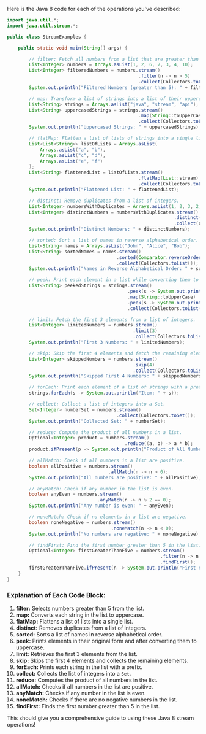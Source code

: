 Here is the Java 8 code for each of the operations you've described:

```java
import java.util.*;
import java.util.stream.*;

public class StreamExamples {

    public static void main(String[] args) {

        // filter: Fetch all numbers from a list that are greater than 5.
        List<Integer> numbers = Arrays.asList(1, 2, 6, 7, 3, 4, 10);
        List<Integer> filteredNumbers = numbers.stream()
                                                .filter(n -> n > 5)
                                                .collect(Collectors.toList());
        System.out.println("Filtered Numbers (greater than 5): " + filteredNumbers);

        // map: Transform a list of strings into a list of their uppercase versions.
        List<String> strings = Arrays.asList("java", "stream", "api");
        List<String> uppercasedStrings = strings.stream()
                                                .map(String::toUpperCase)
                                                .collect(Collectors.toList());
        System.out.println("Uppercased Strings: " + uppercasedStrings);

        // flatMap: Flatten a list of lists of strings into a single list of strings.
        List<List<String>> listOfLists = Arrays.asList(
            Arrays.asList("a", "b"),
            Arrays.asList("c", "d"),
            Arrays.asList("e", "f")
        );
        List<String> flattenedList = listOfLists.stream()
                                                .flatMap(List::stream)
                                                .collect(Collectors.toList());
        System.out.println("Flattened List: " + flattenedList);

        // distinct: Remove duplicates from a list of integers.
        List<Integer> numbersWithDuplicates = Arrays.asList(1, 2, 3, 2, 4, 1, 5);
        List<Integer> distinctNumbers = numbersWithDuplicates.stream()
                                                             .distinct()
                                                             .collect(Collectors.toList());
        System.out.println("Distinct Numbers: " + distinctNumbers);

        // sorted: Sort a list of names in reverse alphabetical order.
        List<String> names = Arrays.asList("John", "Alice", "Bob");
        List<String> sortedNames = names.stream()
                                        .sorted(Comparator.reverseOrder())
                                        .collect(Collectors.toList());
        System.out.println("Names in Reverse Alphabetical Order: " + sortedNames);

        // peek: Print each element in a list while converting them to uppercase.
        List<String> peekedStrings = strings.stream()
                                            .peek(s -> System.out.println("Original: " + s))
                                            .map(String::toUpperCase)
                                            .peek(s -> System.out.println("Uppercased: " + s))
                                            .collect(Collectors.toList());

        // limit: Fetch the first 3 elements from a list of integers.
        List<Integer> limitedNumbers = numbers.stream()
                                              .limit(3)
                                              .collect(Collectors.toList());
        System.out.println("First 3 Numbers: " + limitedNumbers);

        // skip: Skip the first 4 elements and fetch the remaining elements from a list of integers.
        List<Integer> skippedNumbers = numbers.stream()
                                              .skip(4)
                                              .collect(Collectors.toList());
        System.out.println("Skipped First 4 Numbers: " + skippedNumbers);

        // forEach: Print each element of a list of strings with a prefix "Item: ".
        strings.forEach(s -> System.out.println("Item: " + s));

        // collect: Collect a list of integers into a Set.
        Set<Integer> numberSet = numbers.stream()
                                        .collect(Collectors.toSet());
        System.out.println("Collected Set: " + numberSet);

        // reduce: Compute the product of all numbers in a list.
        Optional<Integer> product = numbers.stream()
                                           .reduce((a, b) -> a * b);
        product.ifPresent(p -> System.out.println("Product of All Numbers: " + p));

        // allMatch: Check if all numbers in a list are positive.
        boolean allPositive = numbers.stream()
                                     .allMatch(n -> n > 0);
        System.out.println("All numbers are positive: " + allPositive);

        // anyMatch: Check if any number in the list is even.
        boolean anyEven = numbers.stream()
                                 .anyMatch(n -> n % 2 == 0);
        System.out.println("Any number is even: " + anyEven);

        // noneMatch: Check if no elements in a list are negative.
        boolean noneNegative = numbers.stream()
                                      .noneMatch(n -> n < 0);
        System.out.println("No numbers are negative: " + noneNegative);

        // findFirst: Find the first number greater than 5 in the list.
        Optional<Integer> firstGreaterThanFive = numbers.stream()
                                                        .filter(n -> n > 5)
                                                        .findFirst();
        firstGreaterThanFive.ifPresent(n -> System.out.println("First number greater than 5: " + n));
    }
}
```

### Explanation of Each Code Block:
1. **filter:** Selects numbers greater than 5 from the list.
2. **map:** Converts each string in the list to uppercase.
3. **flatMap:** Flattens a list of lists into a single list.
4. **distinct:** Removes duplicates from a list of integers.
5. **sorted:** Sorts a list of names in reverse alphabetical order.
6. **peek:** Prints elements in their original form and after converting them to uppercase.
7. **limit:** Retrieves the first 3 elements from the list.
8. **skip:** Skips the first 4 elements and collects the remaining elements.
9. **forEach:** Prints each string in the list with a prefix.
10. **collect:** Collects the list of integers into a `Set`.
11. **reduce:** Computes the product of all numbers in the list.
12. **allMatch:** Checks if all numbers in the list are positive.
13. **anyMatch:** Checks if any number in the list is even.
14. **noneMatch:** Checks if there are no negative numbers in the list.
15. **findFirst:** Finds the first number greater than 5 in the list.

This should give you a comprehensive guide to using these Java 8 stream operations!

